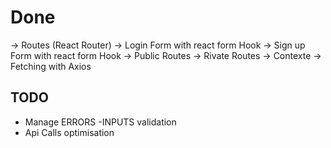 # Done

-> Routes (React Router)
-> Login Form with react form Hook
-> Sign up Form with react form Hook
-> Public Routes
-> Rivate Routes
-> Contexte 
-> Fetching with Axios

## TODO

- Manage ERRORS 
-INPUTS validation
- Api Calls optimisation 

